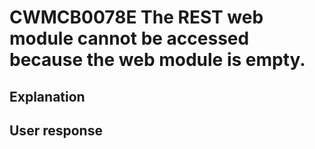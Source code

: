 # CWMCB0078E The REST web module cannot be accessed because the web module is empty.

## Explanation

## User response